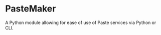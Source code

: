 PasteMaker
==========

A Python module allowing for ease of use of Paste services via Python or CLI.
